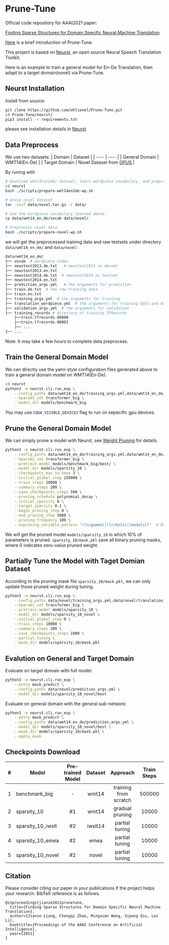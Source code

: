 # Prune-Tune
Official code repository for AAAI2021 paper:

[Finding Sparse Structures for Domain Specific Neural Machine Translation](https://arxiv.org/abs/2012.10586)

[Here](https://ohlionel.github.io/project/Prune-Tune/) is a brief introduction of Prune-Tune.

This project is based on [Neurst](https://github.com/bytedance/neurst), an open source Neural Speech Translation Toolkit. 

Here is an example to train a general model for En-De Translation, then adapt to a target domain(novel) via Prune-Tune.

## Neurst Installation
Install from source:
```bash
git clone https://github.com/ohlionel/Prune-Tune.git
cd Prune-Tune/neurst/
pip3 install -r requirements.txt
```
please see installation details in [Neurst](https://github.com/ohlionel/Prune-Tune/tree/main/neurst)

## Data Preprocess
We use two datasets:
|   Domain  |  Dataset |
|  ----  | ----  | 
| General Domain   | WMT14(En-De) | 
| Target Domain  | Novel Dataset from [OPUS](https://opus.nlpl.eu/Books.php) |


<!-- 
General Domain: WMT14(En-De)

Target Domain: [Novel Dataset](https://opus.nlpl.eu/Books.php) from OPUS -->

By runing with
```bash
# Download wmt14(en2de) dataset, learn wordpiece vocabulary, and preprocess data.
cd neurst
bash ./scripts/prepare-wmt14en2de-wp.sh 

# Unzip novel dataset
tar -zxvf data/novel.tar.gz -C data/ 

# Use the wordpiece vocabulary learned above.
cp data/wmt14_en_de/vocab data/novel/ 

# Preprocess novel data.
bash ./scripts/prepare-novel-wp.sh 
```
we will get the preprocessed training data and raw testsets under directory `data/wmt14_en_de/` and `data/novel`: 
```bash
data/wmt14_en_de/
├── vocab  # wordpiece codes
├── newstest2013.de.txt   # newstest2013 as devset
├── newstest2013.en.txt
├── newstest2014.de.txt  # newstest2014 as testset
├── newstest2014.en.txt
├── prediction_args.yml   # the arguments for prediction
├── train.de.txt  # the raw training data
├── train.en.txt
├── training_args.yml  # the arguments for training
├── translation_wordpiece.yml  # the arguments for training data and data pre-processing logic
├── validation_args.yml  # the arguments for validation
├── training_records # directory of training TFRecords
    ├──train.tfrecords.00000
    ├──train.tfrecords.00001
    ├── ...
├── ...
```
Note: It may take a few hours to complete data preprocess.

## Train the General Domain Model
We can directly use the yaml-style configuration files generated above to train a general domain model on WMT14(En-De).
```bash
cd neurst
python3 -m neurst.cli.run_exp \
    --config_paths data/wmt14_en_de/training_args.yml,data/wmt14_en_de/translation_wordpiece.yml,data/wmt14_en_de/validation_args.yml \
    --hparams_set transformer_big \
    --model_dir models/benchmark_big
```
You may use `CUDA_VISIBLE_DEVICES` flag to run on sepecific gpu devices.
## Prune the General Domain Model 
We can simply prune a model with Neurst, see [Weight Pruning](https://github.com/ohlionel/Prune-Tune/tree/main/neurst/examples/weight_pruning) for details.
```bash
python3 -m neurst.cli.run_exp \
    --config_paths data/wmt14_en_de/training_args.yml,data/wmt14_en_de/translation_wordpiece.yml,data/wmt14_en_de/validation_args.yml \
    --hparams_set transformer_big \
    --pretrain_model models/benchmark_big/best/ \
    --model_dir models/sparsity_10 \
    --checkpoints_max_to_keep 3 \
    --initial_global_step 250000 \
    --train_steps 10000 \
    --summary_steps 200 \
    --save_checkpoints_steps 500 \
    --pruning_schedule polynomial_decay \
    --initial_sparsity 0 \
    --target_sparsity 0.1 \
    --begin_pruning_step 0 \
    --end_pruning_step 5000 \
    --pruning_frequency 100 \
    --nopruning_variable_pattern "(ln/gamma)|(ln/beta)|(modalit)"  # No pruning to LayerNorm/Embedding Layers
```
We will get the pruned model `models/sparsity_10` in which 10% of parameters is pruned. `sparsity_10/mask.pkl` save all binary pruning masks, where 0 indicates zero-value pruned weight.

## Partially Tune the Model with Taget Domian Dataset
According to the pruning mask file `sparsity_10/mask.pkl`, we can only update those pruned weight during tuning. 
```bash
python3 -m neurst.cli.run_exp \
    --config_paths data/novel/training_args.yml,data/novel/translation_wordpiece.yml,data/novel/validation_args.yml \
    --hparams_set transformer_big \
    --pretrain_model models/sparsity_10 \
    --model_dir models/sparsity_10_novel \
    --initial_global_step 0 \
    --train_steps 10000 \
    --summary_steps 200 \
    --save_checkpoints_steps 1000 \
    --partial_tuning \
    --mask_dir models/sparsity_10/mask.pkl 
```
## Evalution on General and Target Domain
Evaluate on target domain with full model:
```bash
python3 -m neurst.cli.run_exp \
    --entry mask_predict \
    --config_paths data/novel/prediction_args.yml \
    --model_dir models/sparsity_10_novel/best
```
Evaluate on general domain with the general sub-network:
```bash
python3 -m neurst.cli.run_exp \
    --entry mask_predict \
    --config_paths data/wmt14_en_de/prediction_args.yml \
    --model_dir models/sparsity_10_novel/best \
    --mask_dir models/sparsity_10/mask.pkl \
    --apply_mask
```

## Checkpoints Download

|#|Model| Pre-trained Model | Dataset | Approach | Train Steps | WMT_BLEU | TEST_BLEU | Download Links|
|----|----|:----:|:----:|:----:|:----:|:----:|:----:|:----:|
|1|benchmark_big	|-|	wmt14|	training from scratch|	500000	|28.46|	-| [benchmark_big.tar.gz](https://drive.google.com/file/d/1a8YWn9fMT7VEV1Oh-S9WS9Z6kxeVdIBw/view?usp=sharing) |	
2 | sparsity_10	|#1|	wmt14|	gradual pruning|	10000|	28.49|	-| [sparsity_10.tar.gz](https://drive.google.com/file/d/1EGVACputsPdoiPcgw5oiWWKkMOn_2WCo/view?usp=sharing) |	
3	|sparsity_10_iwslt|	#2|	iwslt14	|partial tuning	|10000|	28.49|	31.34	| [sparsity_10_iwslt.tar.gz](https://drive.google.com/file/d/1SthoHiv7p_O926TeBzDArn_ZbwDgsWru/view?usp=sharing) |
4|	sparsity_10_emea	|#2	|emea	|partial tuning	|10000|	28.49	|30.85| [sparsity_10_emea.tar.gz](https://drive.google.com/file/d/13fbgJLgJkHoK1CKEmbPDi6L6x3GPGkRU/view?usp=sharing) |
5	|sparsity_10_novel|	#2	|novel|	partial tuning	|10000|	28.49	|24.19|[sparsity_10_novel.tar.gz](https://drive.google.com/file/d/17y6vxBr7tVXqDjahlKOwdTBTA1AjmMPW/view?usp=sharing) |

## Citation
Please consider citing our paper in your publications if the project helps your research. BibTeX reference is as follows.
```
@inproceedings{jianze2021prunetune,
  title={Finding Sparse Structures for Domain Specific Neural Machine Translation},
  author={Jianze Liang, Chengqi Zhao, Mingxuan Wang, Xipeng Qiu, Lei Li},
  booktitle={Proceedings of the AAAI Conference on Artificial Intelligence},
  year={2021}
}
```





